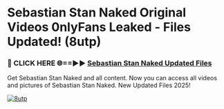 # Sebastian Stan Naked Original Videos 0nlyFans Leaked - Files Updated! (8utp)

<h3>🔴 CLICK HERE 🌐==►► <a href="https://tinyurl.com/yckcrads" rel="nofollow">Sebastian Stan Naked Updated Files</a></h3>

Get Sebastian Stan Naked and all content. Now you can access all videos and pictures of Sebastian Stan Naked. New Updated Files 2025!

[![8utp](https://i.imgur.com/hpKpOFt.gif)](https://tinyurl.com/yckcrads)
